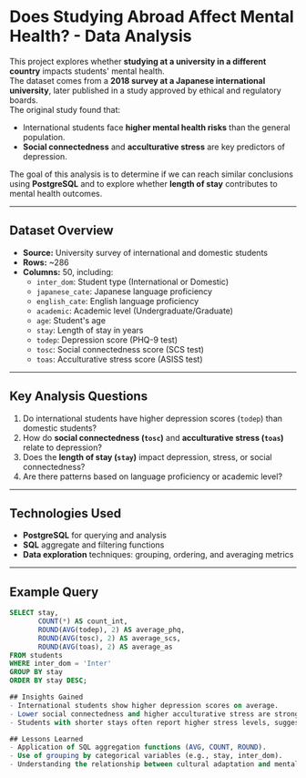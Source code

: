 # Does Studying Abroad Affect Mental Health? - Data Analysis

This project explores whether **studying at a university in a different country** impacts students' mental health.  
The dataset comes from a **2018 survey at a Japanese international university**, later published in a study approved by ethical and regulatory boards.  
The original study found that:
- International students face **higher mental health risks** than the general population.
- **Social connectedness** and **acculturative stress** are key predictors of depression.

The goal of this analysis is to determine if we can reach similar conclusions using **PostgreSQL** and to explore whether **length of stay** contributes to mental health outcomes.

---

## Dataset Overview

- **Source:** University survey of international and domestic students
- **Rows:** ~286
- **Columns:** 50, including:
  - `inter_dom`: Student type (International or Domestic)
  - `japanese_cate`: Japanese language proficiency
  - `english_cate`: English language proficiency
  - `academic`: Academic level (Undergraduate/Graduate)
  - `age`: Student's age
  - `stay`: Length of stay in years
  - `todep`: Depression score (PHQ-9 test)
  - `tosc`: Social connectedness score (SCS test)
  - `toas`: Acculturative stress score (ASISS test)

---

## Key Analysis Questions
1. Do international students have higher depression scores (`todep`) than domestic students?
2. How do **social connectedness (`tosc`)** and **acculturative stress (`toas`)** relate to depression?
3. Does the **length of stay (`stay`)** impact depression, stress, or social connectedness?
4. Are there patterns based on language proficiency or academic level?

---

## Technologies Used
- **PostgreSQL** for querying and analysis
- **SQL** aggregate and filtering functions
- **Data exploration** techniques: grouping, ordering, and averaging metrics

---

## Example Query

```sql
SELECT stay, 
       COUNT(*) AS count_int, 
       ROUND(AVG(todep), 2) AS average_phq, 
       ROUND(AVG(tosc), 2) AS average_scs, 
       ROUND(AVG(toas), 2) AS average_as
FROM students
WHERE inter_dom = 'Inter'
GROUP BY stay
ORDER BY stay DESC;

## Insights Gained
- International students show higher depression scores on average.
- Lower social connectedness and higher acculturative stress are strongly associated with depression.
- Students with shorter stays often report higher stress levels, suggesting that adaptation over time may reduce stress.

## Lessons Learned
- Application of SQL aggregation functions (AVG, COUNT, ROUND).
- Use of grouping by categorical variables (e.g., stay, inter_dom).
- Understanding the relationship between cultural adaptation and mental health.
